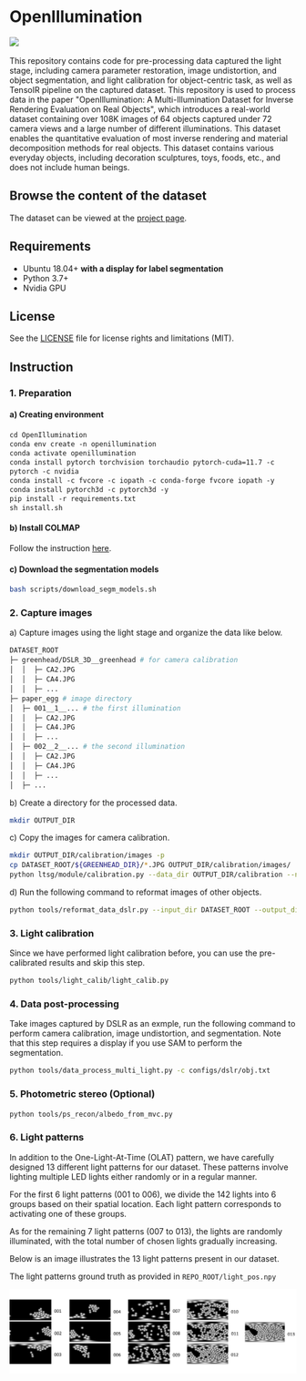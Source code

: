 # OpenIllumination

![](./figs/openillum_teaser.gif)

This repository contains code for pre-processing data captured the light stage, including camera parameter restoration, image undistortion, and object segmentation, and light calibration for object-centric task, as well as TensoIR pipeline on the captured dataset. 
This repository is used to process data in the paper "OpenIllumination: A Multi-Illumination Dataset for Inverse Rendering Evaluation on Real Objects", which introduces a real-world dataset containing over 108K images of 64 objects captured under 72 camera views and a large number of different illuminations. This dataset enables the quantitative evaluation of most inverse rendering and material decomposition methods for real objects. This dataset contains various everyday objects, including decoration sculptures, toys, foods, etc., and does not include human beings.

## Browse the content of the dataset
The dataset can be viewed at the [project page](https://oppo-us-research.github.io/OpenIllumination/).

## Requirements

- Ubuntu 18.04+ **with a display for label segmentation**
- Python 3.7+
- Nvidia GPU

## License

See the [LICENSE](LICENSE) file for license rights and limitations (MIT).

## Instruction

### 1. Preparation

#### a) Creating environment

```
cd OpenIllumination
conda env create -n openillumination
conda activate openillumination
conda install pytorch torchvision torchaudio pytorch-cuda=11.7 -c pytorch -c nvidia
conda install -c fvcore -c iopath -c conda-forge fvcore iopath -y
conda install pytorch3d -c pytorch3d -y
pip install -r requirements.txt
sh install.sh
```

#### b) Install COLMAP

Follow the instruction [here](https://colmap.github.io/install.html#build-from-source).

#### c) Download the segmentation models

```bash
bash scripts/download_segm_models.sh
```

### 2. Capture images

a) Capture images using the light stage and organize the data like below.

```bash
DATASET_ROOT 
├─ greenhead/DSLR_3D__greenhead # for camera calibration
│  │  ├─ CA2.JPG
│  │  ├─ CA4.JPG
│  │  ├─ ...
├─ paper_egg # image directory
│  ├─ 001__1__... # the first illumination
│  │  ├─ CA2.JPG
│  │  ├─ CA4.JPG
│  │  ├─ ...
│  ├─ 002__2__... # the second illumination
│  │  ├─ CA2.JPG
│  │  ├─ CA4.JPG
│  │  ├─ ...
│  ├─ ...
```
b) Create a directory for the processed data.
```bash
mkdir OUTPUT_DIR
```
c) Copy the images for camera calibration.
```bash
mkdir OUTPUT_DIR/calibration/images -p
cp DATASET_ROOT/${GREENHEAD_DIR}/*.JPG OUTPUT_DIR/calibration/images/
python ltsg/module/calibration.py --data_dir OUTPUT_DIR/calibration --normalize_camera_poses
```
d) Run the following command to reformat images of other objects.

```bash
python tools/reformat_data_dslr.py --input_dir DATASET_ROOT --output_dir OUTPUT_DIR --calibration_dir OUTPUT_DIR/calibration
```



### 3. Light calibration

Since we have performed light calibration before, you can use the pre-calibrated results and skip this step.

```bash
python tools/light_calib/light_calib.py
```

### 4. Data post-processing 

Take images captured by DSLR as an exmple, run the following command to perform camera calibration, image undistortion, and segmentation. Note that this step requires a display if you use SAM to perform the segmentation.

```bash
python tools/data_process_multi_light.py -c configs/dslr/obj.txt
```

### 5. Photometric stereo (Optional)

```bash
python tools/ps_recon/albedo_from_mvc.py
```

### 6. Light patterns
In addition to the One-Light-At-Time (OLAT) pattern, we have carefully designed 13 different light patterns for our dataset. These patterns involve lighting multiple LED lights either randomly or in a regular manner.

For the first 6 light patterns (001 to 006), we divide the 142 lights into 6 groups based on their spatial location. Each light pattern corresponds to activating one of these groups.

As for the remaining 7 light patterns (007 to 013), the lights are randomly illuminated, with the total number of chosen lights gradually increasing.

Below is an image illustrates the 13 light patterns present in our dataset.

The light patterns ground truth as provided in `REPO_ROOT/light_pos.npy`

![](./figs/light_patterns.png)

